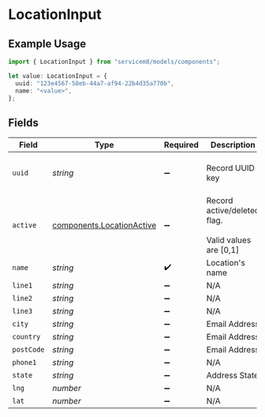 # LocationInput

## Example Usage

```typescript
import { LocationInput } from "servicem8/models/components";

let value: LocationInput = {
  uuid: "123e4567-58eb-44a7-af94-22b4d35a770b",
  name: "<value>",
};
```

## Fields

| Field                                                                  | Type                                                                   | Required                                                               | Description                                                            | Example                                                                |
| ---------------------------------------------------------------------- | ---------------------------------------------------------------------- | ---------------------------------------------------------------------- | ---------------------------------------------------------------------- | ---------------------------------------------------------------------- |
| `uuid`                                                                 | *string*                                                               | :heavy_minus_sign:                                                     | Record UUID key                                                        | 123e4567-58eb-44a7-af94-22b4d35a770b                                   |
| `active`                                                               | [components.LocationActive](../../models/components/locationactive.md) | :heavy_minus_sign:                                                     | Record active/deleted flag. <br/><br/>Valid values are [0,1]           |                                                                        |
| `name`                                                                 | *string*                                                               | :heavy_check_mark:                                                     | Location's name                                                        |                                                                        |
| `line1`                                                                | *string*                                                               | :heavy_minus_sign:                                                     | N/A                                                                    |                                                                        |
| `line2`                                                                | *string*                                                               | :heavy_minus_sign:                                                     | N/A                                                                    |                                                                        |
| `line3`                                                                | *string*                                                               | :heavy_minus_sign:                                                     | N/A                                                                    |                                                                        |
| `city`                                                                 | *string*                                                               | :heavy_minus_sign:                                                     | Email Address                                                          |                                                                        |
| `country`                                                              | *string*                                                               | :heavy_minus_sign:                                                     | Email Address                                                          |                                                                        |
| `postCode`                                                             | *string*                                                               | :heavy_minus_sign:                                                     | Email Address                                                          |                                                                        |
| `phone1`                                                               | *string*                                                               | :heavy_minus_sign:                                                     | N/A                                                                    |                                                                        |
| `state`                                                                | *string*                                                               | :heavy_minus_sign:                                                     | Address State                                                          |                                                                        |
| `lng`                                                                  | *number*                                                               | :heavy_minus_sign:                                                     | N/A                                                                    |                                                                        |
| `lat`                                                                  | *number*                                                               | :heavy_minus_sign:                                                     | N/A                                                                    |                                                                        |